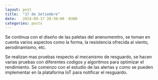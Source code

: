 ```yaml
---
layout: post
title:  "17 de Setiembre"
date:   2024-09-17 20:30:00 -0300
categories: posts
---
```


Se continua con el diseño de las paletas del anenomemtro, se toman en cuenta varios aspectos como la forma, la resistencia ofrecida al viento, aerodinamismo, etc.

Se realizan mas pruebas respecto al mecanismo de resguardo, se hacen varias pruebas con diferentes codigos y algoritmos para optimizar el rendimiento. Se comenzo con el estudio de las alertas y como se pueden implementar en la plataforma IoT para notificar el resguardo.

